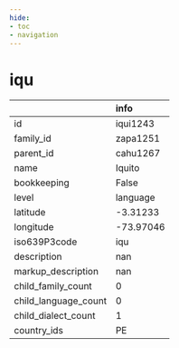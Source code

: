 ```yaml
---
hide:
- toc
- navigation
---
```

# iqu
|                      | info      |
|:---------------------|:----------|
| id                   | iqui1243  |
| family_id            | zapa1251  |
| parent_id            | cahu1267  |
| name                 | Iquito    |
| bookkeeping          | False     |
| level                | language  |
| latitude             | -3.31233  |
| longitude            | -73.97046 |
| iso639P3code         | iqu       |
| description          | nan       |
| markup_description   | nan       |
| child_family_count   | 0         |
| child_language_count | 0         |
| child_dialect_count  | 1         |
| country_ids          | PE        |